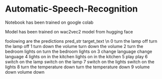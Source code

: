 # Automatic-Speech-Recognition

Notebook has been trained on google colab

Model has been trained on wac2vec2 model from hugging face

foolowing are the predictions
pred_str	target_text \n
0	turn the lamp off	turn the lamp off
1	turn down the volume	turn down the volume
2	turn the bedroom lights on	turn the bedroom lights on
3	change language	change language
4	lights on in the kitchen	lights on in the kitchen
5	play	play
6	switch on the lamp	switch on the lamp
7	switch on the lights	switch on the lights
8	turn the temperature down	turn the temperature down
9	volume down	volume down
